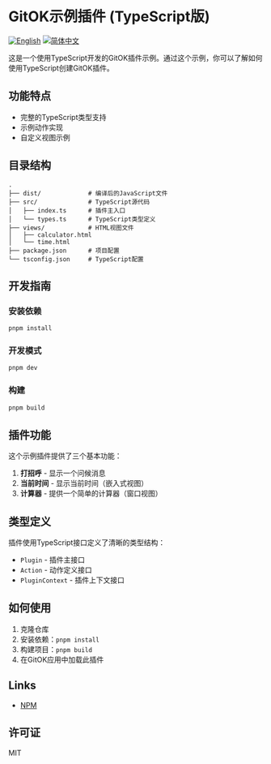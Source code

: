 # GitOK示例插件 (TypeScript版)

[![English](https://img.shields.io/badge/English-Click-yellow)](README.md)
[![简体中文](https://img.shields.io/badge/中文文档-点击查看-orange)](README-zh.md)

这是一个使用TypeScript开发的GitOK插件示例。通过这个示例，你可以了解如何使用TypeScript创建GitOK插件。

## 功能特点

- 完整的TypeScript类型支持
- 示例动作实现
- 自定义视图示例

## 目录结构

```
.
├── dist/             # 编译后的JavaScript文件
├── src/              # TypeScript源代码
│   ├── index.ts      # 插件主入口
│   └── types.ts      # TypeScript类型定义
├── views/            # HTML视图文件
│   ├── calculator.html
│   └── time.html
├── package.json      # 项目配置
└── tsconfig.json     # TypeScript配置
```

## 开发指南

### 安装依赖

```bash
pnpm install
```

### 开发模式

```bash
pnpm dev
```

### 构建

```bash
pnpm build
```

## 插件功能

这个示例插件提供了三个基本功能：

1. **打招呼** - 显示一个问候消息
2. **当前时间** - 显示当前时间（嵌入式视图）
3. **计算器** - 提供一个简单的计算器（窗口视图）

## 类型定义

插件使用TypeScript接口定义了清晰的类型结构：

- `Plugin` - 插件主接口
- `Action` - 动作定义接口
- `PluginContext` - 插件上下文接口

## 如何使用

1. 克隆仓库
2. 安装依赖：`pnpm install`
3. 构建项目：`pnpm build`
4. 在GitOK应用中加载此插件

## Links 

- [NPM](https://www.npmjs.com/package/@coffic/buddy-example-plugin)

## 许可证

MIT
